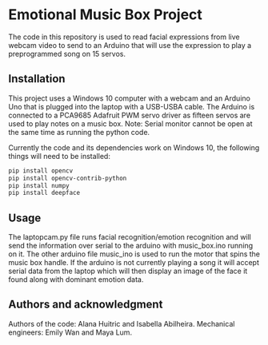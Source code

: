 # Emotional Music Box Project

The code in this repository is used to read facial expressions from live webcam video to send to an Arduino that will use the expression to play a preprogrammed song on 15 servos.

## Installation

This project uses a Windows 10 computer with a webcam and an Arduino Uno that is plugged into the laptop with a USB-USBA cable. The Arduino is connected to a PCA9685 Adafruit PWM servo driver as fifteen servos are used to play notes on a music box. Note: Serial monitor cannot be open at the same time as running the python code.

Currently the code and its dependencies work on Windows 10, the following things will need to be installed:

```bash
pip install opencv
pip install opencv-contrib-python
pip install numpy
pip install deepface
```

## Usage

The laptopcam.py file runs facial recognition/emotion recognition and will send the information over serial to the arduino with music_box.ino running on it. The other arduino file music_ino is used to run the motor that spins the music box handle. If the arduino is not currently playing a song it will accept serial data from the laptop which will then display an image of the face it found along with dominant emotion data.

## Authors and acknowledgment

Authors of the code: Alana Huitric and Isabella Abilheira. Mechanical engineers: Emily Wan and Maya Lum.
